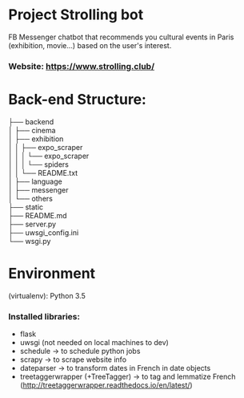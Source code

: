 # Project Strolling bot

FB Messenger chatbot that recommends you cultural events in Paris (exhibition, movie...) based on the user's interest.

### Website: https://www.strolling.club/ 

# Back-end Structure:   

├── backend   
│   ├── cinema  
│   ├── exhibition  
│   │   ├── expo_scraper  
│   │   │   └── expo_scraper  
│   │   │       └── spiders  
│   │   └── README.txt  
│   ├── language   
│   ├── messenger   
│   └── others  
├── static   
├── README.md                   
├── server.py                 
├── uwsgi_config.ini                  
└── wsgi.py             

# Environment 

(virtualenv): Python 3.5  

### Installed libraries:  
* flask   
* uwsgi (not needed on local machines to dev)  
* schedule -> to schedule python jobs  
* scrapy -> to scrape website info  
* dateparser -> to transform dates in French in date objects  
* treetaggerwrapper (+TreeTagger) -> to tag and lemmatize French   (http://treetaggerwrapper.readthedocs.io/en/latest/)   

